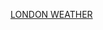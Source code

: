 <a class="weatherwidget-io" href="https://forecast7.com/en/51d51n0d13/london/" data-label_1="LONDON" data-label_2="WEATHER" data-theme="original" data-basecolor="#dac3c6" data-highcolor="#886276" data-lowcolor="#f1edef" data-suncolor="#fbf9f7" data-mooncolor="#866677" data-cloudcolor="#8d7583" data-raincolor="#9e9598" data-snowcolor="#fbf9f9" >LONDON WEATHER</a>
<script>
!function(d,s,id){var js,fjs=d.getElementsByTagName(s)[0];if(!d.getElementById(id)){js=d.createElement(s);js.id=id;js.src='https://weatherwidget.io/js/widget.min.js';fjs.parentNode.insertBefore(js,fjs);}}(document,'script','weatherwidget-io-js');
</script>

